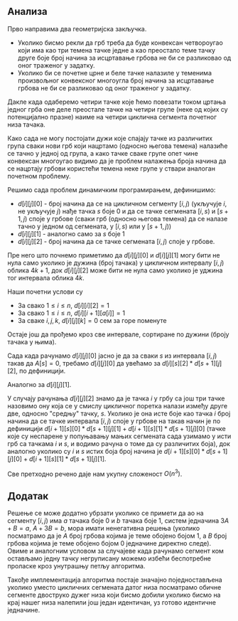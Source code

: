 
## Анализа

Прво направима два геометријска закључка.

* Уколико бисмо рекли да грб треба да буде конвексан четвороугао који има као три темена тачке једне а као преостало теме тачку друге боје број начина за исцртавање грбова не би се разликовао од оног траженог у задатку.
* Уколико би се почетне црне и беле тачке налазиле у теменима произвољног конвексног многоугла број начина за исцртавање грбова не би се разликовао од оног траженог у задатку.

Дакле када одаберемо четири тачке које ћемо повезати током цртања једног грба оне деле преостале тачке на четири групе (неке од којих су потенцијално празне) наиме на четири циклична сегмента почетног низа тачака. 

Како сада не могу постојати дужи које спајају тачке из различитих група сваки нови грб који нацртамо (односно његова темена) налазиће се тачно у једној од група, а како тачке сваке групе опет чине конвексан многоугао видимо да је проблем налажења броја начина да се нацртају грбови користећи темена неке групе у ствари аналоган почетном проблему.

Решимо сада проблем динамичким програмирањем, дефинишимо:

* $d[i][j][0]$ - број начина да се на цикличном сегменту $[i, j)$ (укључује $i$, не укључује $j$) нађе тачка $s$ боје $0$ и да се тачке сегмената $[i,s)$ и $[s + 1, j)$ споје у грбове (сваки грб (односно његова темена) да се налазе тачно у једном од сегмената, у $[i,s)$ или у $[s + 1, j)$)
* $d[i][j][1]$ - аналогно само за $s$ боје $1$
* $d[i][j][2]$ - број начина да се тачке сегмената $[i, j)$ споје у грбове.

Пре него што почнемо приметимо да $d[i][j][0]$ и $d[i][j][1]$ могу бити не нула само уколико је дужина (број тачака) у цикличном интервалу $[i, j)$ облика $4k + 1$, док $d[i][j][2]$ може бити не нула само уколико је уджина тог интервала облика $4k$.

Наши почетни услови су 

* За свако $1 \leq i \leq n$, $d[i][i][2] = 1$
* За свако $1 \leq i \leq n$, $d[i][i + 1][a[i]] = 1$
* За сваке $i, j, k$, $d[i][j][k] = 0$ сем за горе поменуте

Остаје још да прођемо кроз све интервале, сортиране по дужини (броју тачака у њима).

Сада кадa рачунамо $d[i][j][0]$ јасно је да за сваки $s$ из интервала $[i, j)$ такав да $A[s] = 0$, требамо $d[i][j][0]$ да увећамо за $d[i][s][2] * d[s + 1][j][2]$, по дефиницији.

Аналогно за $d[i][j][1]$.

У случају рачунања $d[i][j][2]$ знамо да је тачка $i$ у грбу са још три тачке назовимо ону која се у смислу цикличног поретка налази између друге две, односно "средњу" тачку, $s$. Уколико је она исте боје као тачка $i$ број начина да се тачке интервала $[i, j)$ споје у грбове на такав начин је по дефиницији $d[i + 1][s][0] * d[s + 1][j][1] + d[i + 1][s][1] * d[s + 1][j][0]$ (тачке које су неспарене у попуњавању мањих сегмената сада узимамо у исти грб са тачкама $i$ и $s$, и водимо рачуна о томе да су различитих боја), док аналогно уколико су $i$ и $s$ истих боја број начина је $d[i + 1][s][0] * d[s + 1][j][0] + d[i + 1][s][1] * d[s + 1][j][1]$.

Све претходно речено даје нам укупну сложеност $О(n^3)$.

## Додатак

Решење се може додатно убрзати уколико се примети да ао на сегменту $[i, j)$ има $a$ тачака боје $0$ и $b$ тачака боје $1$, систем једначина $3A + B = a$, $A + 3B = b$, мора имати ненегативна решења (уколико посматрамо да је $A$ број грбова којима је теме обојено бојом $1$, а $B$ број грбова којима је теме обојено бојом $0$ једначине директно следе). Овиме и аналогним условом за случајеве када рачунамо сегмент ком остављамо једну тачку негруписану можемо избећи беспотребне проласке кроз унутрашњу петљу алгоритма.

Такође имплементација алгоритма постаје значајно поједностављена уколико уместо цикличних сегмената датог низа посматрамо обичне сегменте двоструко дужег низа који бисмо добили уколико бисмо на крај нашег низа налепили још један идентичан, уз готово идентичне једначине.

